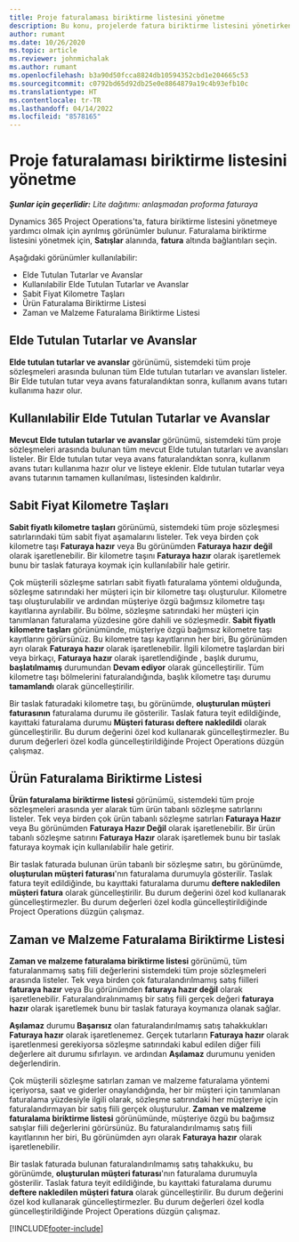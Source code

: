 ```yaml
---
title: Proje faturalaması biriktirme listesini yönetme
description: Bu konu, projelerde fatura biriktirme listesini yönetirken kullanabileceğiniz çeşitli görünümler hakkında bilgi sağlar.
author: rumant
ms.date: 10/26/2020
ms.topic: article
ms.reviewer: johnmichalak
ms.author: rumant
ms.openlocfilehash: b3a90d50fcca8824db10594352cbd1e204665c53
ms.sourcegitcommit: c0792bd65d92db25e0e8864879a19c4b93efb10c
ms.translationtype: HT
ms.contentlocale: tr-TR
ms.lasthandoff: 04/14/2022
ms.locfileid: "8578165"
---
```

# <a name="manage-project-billing-backlog"></a>Proje faturalaması biriktirme listesini yönetme 

_**Şunlar için geçerlidir:** Lite dağıtımı: anlaşmadan proforma faturaya_

Dynamics 365 Project Operations'ta, fatura biriktirme listesini yönetmeye yardımcı olmak için ayrılmış görünümler bulunur. Faturalama biriktirme listesini yönetmek için, **Satışlar** alanında, **fatura** altında bağlantıları seçin. 

Aşağıdaki görünümler kullanılabilir:

- Elde Tutulan Tutarlar ve Avanslar
- Kullanılabilir Elde Tutulan Tutarlar ve Avanslar
- Sabit Fiyat Kilometre Taşları
- Ürün Faturalama Biriktirme Listesi
- Zaman ve Malzeme Faturalama Biriktirme Listesi

## <a name="retainers-and-advances"></a>Elde Tutulan Tutarlar ve Avanslar

**Elde tutulan tutarlar ve avanslar** görünümü, sistemdeki tüm proje sözleşmeleri arasında bulunan tüm Elde tutulan tutarları ve avansları listeler. Bir Elde tutulan tutar veya avans faturalandıktan sonra, kullanım avans tutarı kullanıma hazır olur.

## <a name="available-retainers-and-advances"></a>Kullanılabilir Elde Tutulan Tutarlar ve Avanslar

**Mevcut Elde tutulan tutarlar ve avanslar** görünümü, sistemdeki tüm proje sözleşmeleri arasında bulunan tüm mevcut Elde tutulan tutarları ve avansları listeler. Bir Elde tutulan tutar veya avans faturalandıktan sonra, kullanım avans tutarı kullanıma hazır olur ve listeye eklenir. Elde tutulan tutarlar veya avans tutarının tamamen kullanılması, listesinden kaldırılır.

## <a name="fixed-price-milestones"></a>Sabit Fiyat Kilometre Taşları

**Sabit fiyatlı kilometre taşları** görünümü, sistemdeki tüm proje sözleşmesi satırlarındaki tüm sabit fiyat aşamalarını listeler. Tek veya birden çok kilometre taşı **Faturaya hazır** veya Bu görünümden **Faturaya hazır değil** olarak işaretlenebilir. Bir kilometre taşını **Faturaya hazır** olarak işaretlemek bunu bir taslak faturaya koymak için kullanılabilir hale getirir.

Çok müşterili sözleşme satırları sabit fiyatlı faturalama yöntemi olduğunda, sözleşme satırındaki her müşteri için bir kilometre taşı oluşturulur. Kilometre taşı oluşturulabilir ve ardından müşteriye özgü bağımsız kilometre taşı kayıtlarına ayrılabilir. Bu bölme, sözleşme satırındaki her müşteri için tanımlanan faturalama yüzdesine göre dahili ve sözleşmedir. **Sabit fiyatlı kilometre taşları** görünümünde, müşteriye özgü bağımsız kilometre taşı kayıtlarını görürsünüz. Bu kilometre taşı kayıtlarının her biri, Bu görünümden ayrı olarak **Faturaya hazır** olarak işaretlenebilir. İlgili kilometre taşlardan biri veya birkaçı, **Faturaya hazır** olarak işaretlendiğinde , başlık durumu, **başlatılmamış** durumundan **Devam ediyor** olarak güncelleştirilir. Tüm kilometre taşı bölmelerini faturalandığında, başlık kilometre taşı durumu **tamamlandı** olarak güncelleştirilir.

Bir taslak faturadaki kilometre taşı, bu görünümde, **oluşturulan müşteri faturasının** faturalama durumu ile gösterilir. Taslak fatura teyit edildiğinde, kayıttaki faturalama durumu **Müşteri faturası deftere nakledildi** olarak güncelleştirilir. Bu durum değerini özel kod kullanarak güncelleştirmezler. Bu durum değerleri özel kodla güncelleştirildiğinde Project Operations düzgün çalışmaz.

## <a name="product-billing-backlog"></a>Ürün Faturalama Biriktirme Listesi

**Ürün faturalama biriktirme listesi** görünümü, sistemdeki tüm proje sözleşmeleri arasında yer alarak tüm ürün tabanlı sözleşme satırlarını listeler. Tek veya birden çok ürün tabanlı sözleşme satırları **Faturaya Hazır** veya Bu görünümden **Faturaya Hazır Değil** olarak işaretlenebilir. Bir ürün tabanlı sözleşme satırını **Faturaya Hazır** olarak işaretlemek bunu bir taslak faturaya koymak için kullanılabilir hale getirir.

Bir taslak faturada bulunan ürün tabanlı bir sözleşme satırı, bu görünümde, **oluşturulan müşteri faturası**'nın faturalama durumuyla gösterilir. Taslak fatura teyit edildiğinde, bu kayıttaki faturalama durumu **deftere nakledilen müşteri fatura** olarak güncelleştirilir. Bu durum değerini özel kod kullanarak güncelleştirmezler. Bu durum değerleri özel kodla güncelleştirildiğinde Project Operations düzgün çalışmaz.

## <a name="time-and-material-billing-backlog"></a>Zaman ve Malzeme Faturalama Biriktirme Listesi

**Zaman ve malzeme faturalama biriktirme listesi** görünümü, tüm faturalanmamış satış fiili değerlerini sistemdeki tüm proje sözleşmeleri arasında listeler. Tek veya birden çok faturalandırılmamış satış fiilleri **faturaya hazır** veya Bu görünümden **faturaya hazır değil** olarak işaretlenebilir. Faturalandıralınmamış bir satış fiili gerçek değeri **faturaya hazır** olarak işaretlemek bunu bir taslak faturaya koymanıza olanak sağlar.

**Aşılamaz** durumu **Başarısız** olan faturalandırılmamış satış tahakkukları **Faturaya hazır** olarak işaretlenemez. Gerçek tutarların **Faturaya hazır** olarak işaretlenmesi gerekiyorsa sözleşme satırındaki kabul edilen diğer fiili değerlere ait durumu sıfırlayın. ve ardından **Aşılamaz** durumunu yeniden değerlendirin.

Çok müşterili sözleşme satırları zaman ve malzeme faturalama yöntemi içeriyorsa, saat ve giderler onaylandığında, her bir müşteri için tanımlanan faturalama yüzdesiyle ilgili olarak, sözleşme satırındaki her müşteriye için faturalandırmayan bir satış fiili gerçek oluşturulur. **Zaman ve malzeme faturalama biriktirme listesi** görünümünde, müşteriye özgü bu bağımsız satışlar fiili değerlerini görürsünüz. Bu faturalandırılmamış satış fiili kayıtlarının her biri, Bu görünümden ayrı olarak **Faturaya hazır** olarak işaretlenebilir.

Bir taslak faturada bulunan faturalandırılmamış satış tahakkuku, bu görünümde, **oluşturulan müşteri faturası**'nın faturalama durumuyla gösterilir. Taslak fatura teyit edildiğinde, bu kayıttaki faturalama durumu **deftere nakledilen müşteri fatura** olarak güncelleştirilir. Bu durum değerini özel kod kullanarak güncelleştirmezler. Bu durum değerleri özel kodla güncelleştirildiğinde Project Operations düzgün çalışmaz.


[!INCLUDE[footer-include](../../includes/footer-banner.md)]
